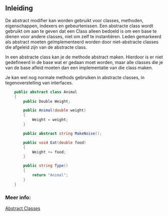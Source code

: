## Inleiding

De abstract modifier kan worden gebruikt voor classes, methoden, eigenschappen, indexers en gebeurtenissen. Een abstracte class wordt gebruikt om aan te geven dat een Class alleen bedoeld is om een base te dienen voor andere classes, niet om zelf te instantiëren. Leden gemarkeerd als abstract moeten geïmplementeerd worden door niet-abstracte classes die afgeleid zijn van de abstracte class.

In een abstracte class kan je de methode abstract maken. Hierdoor is er niet gedefineerd in de base wat er gedaan moet worden, maar alle classes die je van de base afleid moeten dan een implementatie van die class maken. 

Je kan wel nog normale methods gebruiken in abstracte classes, in tegenoverstelling van interfaces.

```c#
    public abstract class Animal
    {
        public Double Weight;

        public Animal(double weight)
        {
            Weight = weight;
        }

        public abstract string MakeNoise();

        public void Eat(double food)
        {
            Weight += food;
        }

        public string Type()
        {
            return "Animal";
        }
    }
```




### Meer info:
[Abstract Classes](https://learn.microsoft.com/en-us/dotnet/csharp/language-reference/keywords/abstract)